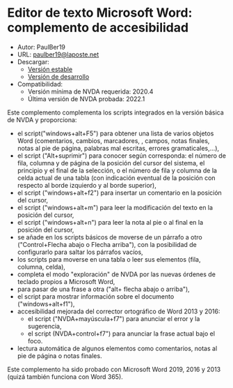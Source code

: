 # Editor de texto Microsoft Word: complemento de accesibilidad #

* Autor: PaulBer19
* URL: paulber19@laposte.net
* Descargar:
	* [Versión estable][1]
	* [Versión de desarrollo][2]
* Compatibilidad:
	* Versión mínima de NVDA requerida: 2020.4
	* Última versión de NVDA probada: 2022.1

Este complemento complementa los scripts integrados en la versión básica de NVDA y proporciona:

* el script("windows+alt+F5") para obtener una lista de varios objetos Word (comentarios, cambios, marcadores, , campos, notas finales, notas al pie de página, palabras mal escritas, errores gramaticales,...),
* el script ("Alt+suprimir") para conocer según corresponda: el número de fila, columna y de página de la posición del cursor del sistema,  el principio y el final de la selección, o el número de fila y columna de la celda actual de una tabla (con indicación eventual de la posición con respecto al borde izquierdo y al borde superior),
* el script ("windows+alt+f2") para insertar un comentario en la posición del cursor,
* el script ("windows+alt+m") para leer la modificación del texto en la posición del cursor,
* el script ("windows+alt+n") para leer la nota al pie o al final en la posición del cursor,
* se añade en los scripts básicos de moverse de un párrafo a otro ("Control+Flecha abajo o Flecha arriba"), con la posibilidad de configurarlo para saltar los párrafos vacíos,
* los scripts para moverse  en una tabla o leer sus elementos (fila, columna, celda),
* completa el modo "exploración" de NVDA por  las nuevas órdenes de teclado propios a Microsoft Word,
* para pasar de una frase a otra ("alt+ flecha abajo  o arriba"),
* el script para mostrar información sobre el documento ("windows+alt+f1"),
* accesibilidad mejorada del corrector ortográfico de Word 2013 y 2016:
	* el script ("NVDA+mayúscula+f7") para anunciar el error y la sugerencia,
	* el script (NVDA+control+f7") para anunciar la frase actual bajo el foco.
* lectura automática de algunos elementos como comentarios, notas al pie de página o notas finales.


Este complemento ha sido probado con Microsoft Word 2019, 2016 y 2013 (quizá también funciona con Word 365).



[1]: https://github.com/paulber007/AllMyNVDAAddons/raw/master/wordAccessEnhancement/wordAccessEnhancement-3.3.nvda-addon
[2]: https://github.com/paulber007/AllMyNVDAAddons/tree/master/wordAccessEnhancement/dev
